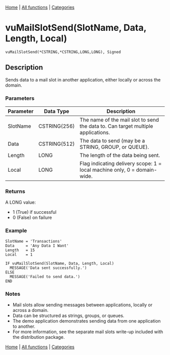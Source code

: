 [Home](../index.md) | [All functions](../all-functions.md) | [Categories](../categories/index.md)

# vuMailSlotSend(SlotName, Data, Length, Local)

```Prototype
vuMailSlotSend(*CSTRING,*CSTRING,LONG,LONG), Signed
```


## Description
Sends data to a mail slot in another application, either locally or across the domain.

### Parameters

| Parameter | Data Type    | Description                                                                 |
|-----------|--------------|-----------------------------------------------------------------------------|
| SlotName  | CSTRING(256) | The name of the mail slot to send the data to. Can target multiple applications. |
| Data      | CSTRING(512) | The data to send (may be a STRING, GROUP, or QUEUE).                        |
| Length    | LONG         | The length of the data being sent.                                          |
| Local     | LONG         | Flag indicating delivery scope: 1 = local machine only, 0 = domain-wide.    |

### Returns
A LONG value:  
- 1 (True) if successful  
- 0 (False) on failure  

### Example

```Clarion
SlotName = 'Transactions'
Data     = 'Any Data I Want'
Length   = 15
Local    = 1

IF vuMailSlotSend(SlotName, Data, Length, Local)
  MESSAGE('Data sent successfully.')
ELSE
  MESSAGE('Failed to send data.')
END
```

### Notes
- Mail slots allow sending messages between applications, locally or across a domain.  
- Data can be structured as strings, groups, or queues.  
- The demo application demonstrates sending data from one application to another.  
- For more information, see the separate mail slots write-up included with the distribution package.

[Home](../index.md) | [All functions](../all-functions.md) | [Categories](../categories/index.md)
